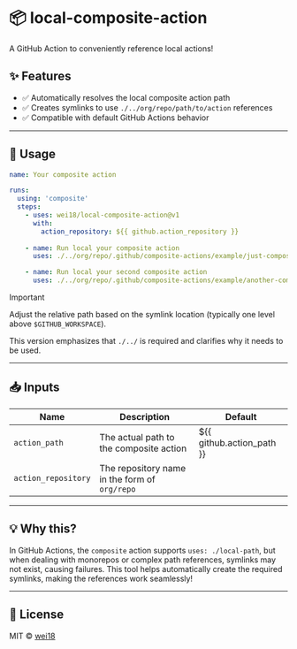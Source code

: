 
# 📦 local-composite-action

A GitHub Action to conveniently reference local actions!

## ✨ Features

- ✅ Automatically resolves the local composite action path
- ✅ Creates symlinks to use `./../org/repo/path/to/action` references
- ✅ Compatible with default GitHub Actions behavior

---

## 🔧 Usage

```yaml
name: Your composite action

runs:
  using: 'composite'
  steps:
    - uses: wei18/local-composite-action@v1
      with:
        action_repository: ${{ github.action_repository }}
    
    - name: Run local your composite action
      uses: ./../org/repo/.github/composite-actions/example/just-composite-action

    - name: Run local your second composite action
      uses: ./../org/repo/.github/composite-actions/example/another-composite-action
```

> [!IMPORTANT] 
> Adjust the relative path based on the symlink location (typically one level above `$GITHUB_WORKSPACE`).
>
> This version emphasizes that `./../` is required and clarifies why it needs to be used.

---

## 📥 Inputs

| Name                | Description                                   | Default                         |
|---------------------|-----------------------------------------------|---------------------------------|
| `action_path`       | The actual path to the composite action       | ${{ github.action_path }}       |
| `action_repository` | The repository name in the form of `org/repo` |                                 |

---

## 💡 Why this?

In GitHub Actions, the `composite` action supports `uses: ./local-path`, but when dealing with monorepos or complex path references, symlinks may not exist, causing failures. This tool helps automatically create the required symlinks, making the references work seamlessly!

---

## 📄 License

MIT © [wei18](https://github.com/wei18)
